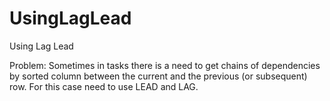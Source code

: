 # UsingLagLead
Using Lag Lead

  Problem:
Sometimes in tasks there is a need to get chains of dependencies by sorted column between the current and the previous (or subsequent) row.
For this case need to use LEAD and LAG.
